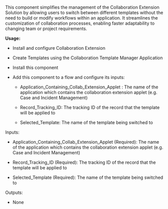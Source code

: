 This component simplifies the management of the Collaboration Extension Solution by allowing users to switch between different templates without the need to build or modify workflows within an application. It streamlines the customization of collaboration processes, enabling faster adaptability to changing team or project requirements.

**Usage:**
- Install and configure Collaboration Extension

- Create Templates using the Collaboration Template Manager Application

- Install this component

- Add this component to a flow and configure its inputs:

    - Application_Containing_Collab_Extension_Applet : The name of the application which contains the collaboration extension applet (e.g. Case and Incident Management)

    - Record_Tracking_ID: The tracking ID of the record that the template will be applied to

    - Selected_Template: The name of the template being switched to

Inputs: 

- Application_Containing_Collab_Extension_Applet (Required): The name of the application which contains the collaboration extension applet (e.g. Case and Incident Management)

- Record_Tracking_ID (Required): The tracking ID of the record that the template will be applied to

- Selected_Template (Required): The name of the template being switched to

Outputs: 

- None